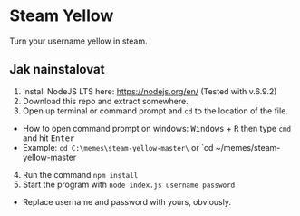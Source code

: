 # Steam Yellow
Turn your username yellow in steam.
## Jak nainstalovat
1. Install NodeJS LTS here: https://nodejs.org/en/ (Tested with v.6.9.2)
2. Download this repo and extract somewhere.
3. Open up terminal or command prompt and `cd` to the location of the file. 
  * How to open command prompt on windows: <kbd>Windows</kbd> + <kbd>R</kbd> then type `cmd` and hit <kbd>Enter</kbd>
  * Example: `cd C:\memes\steam-yellow-master\` or `cd ~/memes/steam-yellow-master
4. Run the command `npm install`
5. Start the program with `node index.js username password`
  * Replace username and password with yours, obviously.

